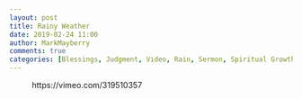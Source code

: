 ```yaml
---
layout: post
title: Rainy Weather
date: 2019-02-24 11:00
author: MarkMayberry
comments: true
categories: [Blessings, Judgment, Video, Rain, Sermon, Spiritual Growth, Symbolism, Water]
---
```

<!-- wp:core-embed/vimeo {"url":"https://vimeo.com/319510357","type":"video","providerNameSlug":"vimeo","className":"wp-embed-aspect-4-3 wp-has-aspect-ratio"} -->
<figure class="wp-block-embed-vimeo wp-block-embed is-type-video is-provider-vimeo wp-embed-aspect-4-3 wp-has-aspect-ratio"><div class="wp-block-embed__wrapper">
https://vimeo.com/319510357
</div></figure>
<!-- /wp:core-embed/vimeo -->
